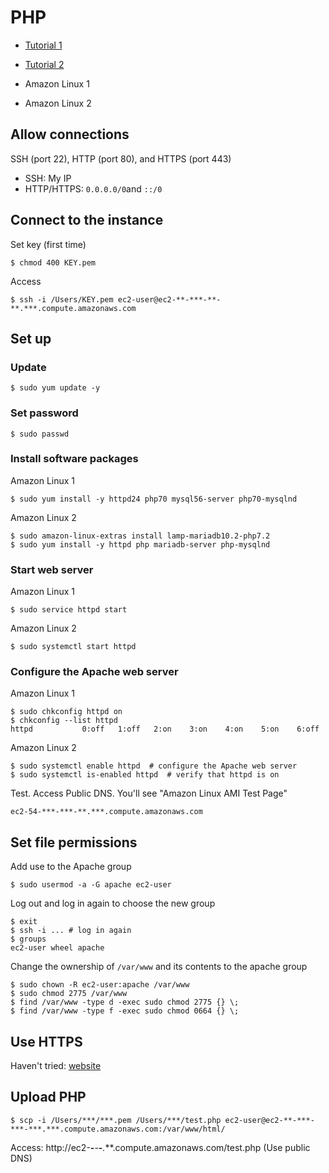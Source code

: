 # PHP
* [Tutorial 1](http://docs.aws.amazon.com/AWSEC2/latest/UserGuide/install-LAMP.html)
* [Tutorial 2](https://docs.aws.amazon.com/AWSEC2/latest/UserGuide/ec2-lamp-amazon-linux-2.html)

* Amazon Linux 1
* Amazon Linux 2

## Allow connections
SSH (port 22), HTTP (port 80), and HTTPS (port 443)
* SSH: My IP
* HTTP/HTTPS: `0.0.0.0/0`and `::/0`

## Connect to the instance
Set key (first time)
```terminal
$ chmod 400 KEY.pem
```

Access
```terminal
$ ssh -i /Users/KEY.pem ec2-user@ec2-**-***-**-**.***.compute.amazonaws.com
```

## Set up

### Update
```terminal
$ sudo yum update -y
```

### Set password
```terminal
$ sudo passwd
```

### Install software packages
Amazon Linux 1
```terminal
$ sudo yum install -y httpd24 php70 mysql56-server php70-mysqlnd
```
Amazon Linux 2
```terminal
$ sudo amazon-linux-extras install lamp-mariadb10.2-php7.2
$ sudo yum install -y httpd php mariadb-server php-mysqlnd
```

### Start web server
Amazon Linux 1
```terminal
$ sudo service httpd start
```

Amazon Linux 2
```terminal
$ sudo systemctl start httpd
```

### Configure the Apache web server
Amazon Linux 1
```terminal
$ sudo chkconfig httpd on
$ chkconfig --list httpd
httpd           0:off   1:off   2:on    3:on    4:on    5:on    6:off
```

Amazon Linux 2
```terminal
$ sudo systemctl enable httpd  # configure the Apache web server
$ sudo systemctl is-enabled httpd  # verify that httpd is on
```

Test. Access Public DNS. You'll see "Amazon Linux AMI Test Page"
```
ec2-54-***-***-**.***.compute.amazonaws.com
```

## Set file permissions

Add use to the Apache group
```terminal
$ sudo usermod -a -G apache ec2-user
```

Log out and log in again to choose the new group
```terminal
$ exit
$ ssh -i ... # log in again
$ groups
ec2-user wheel apache
```

Change the ownership of `/var/www` and its contents to the apache group
```terminal
$ sudo chown -R ec2-user:apache /var/www
$ sudo chmod 2775 /var/www
$ find /var/www -type d -exec sudo chmod 2775 {} \;
$ find /var/www -type f -exec sudo chmod 0664 {} \;
```

## Use HTTPS
Haven't tried: [website](http://docs.aws.amazon.com/AWSEC2/latest/UserGuide/SSL-on-an-instance.html)

## Upload PHP
```terminal
$ scp -i /Users/***/***.pem /Users/***/test.php ec2-user@ec2-**-***-***-***.***.compute.amazonaws.com:/var/www/html/
```
Access: http://ec2-**-***-***-***.***.compute.amazonaws.com/test.php (Use public DNS)
